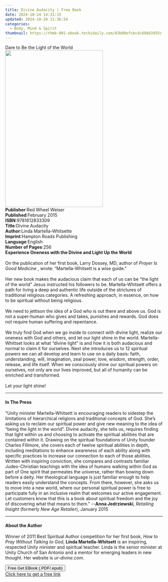 ```yaml
---
title: Divine Audacity | Free Book
date: 2024-10-24 14:31:15
updated: 2024-10-26 11:36:54
categories:
  - Body, Mind & Spirit
thumbnail: https://thmb-001-ebook.techidaily.com/83b00efcbcdc69b63455cf26feeb856164945c1042501f231dd8725d4829d9d5.jpg
---
```

<main id="book-container">
  <div class="flex flex-col">
    <div class="book-brief flex-1 py-6 px-4 sm:p-6 md:py-10 md:px-8">
      <!-- brief-->
      <div class="book-brief-main">Dare to Be the Light of the World</div>
    </div>
    <div
      class="book-meta-info flex-1 grid gap-4 col-start-1 col-end-3 row-start-1 sm:mb-6 sm:grid-cols-4 lg:gap-6 lg:col-start-2 lg:row-end-6 lg:row-span-6 lg:mb-0"
    >
      <div
        class="book-meta-info-left place-content-center mt-4 p-4 text-sm leading-6 col-start-2 col-span-2 dark:text-slate-400"
      >
        <img
          class="w-full h-500 object-cover rounded-lg sm:h-255 sm:col-span-2 lg:col-span-full"
          src="https://img-001-ebook.techidaily.com/b7af1976ce61d2aa04e75286d9a7a7347f3d8e0cee12137cd26e1ffbbc3d4871.jpg"
          alt=""
          width="312"
          height="500"
        />
      </div>
      <div
        class="book-meta-info-right mt-2 col-start-1 row-start-2 col-span-3 self-center"
      >
        <!-- meta data  -->
        <div class="flex flex-col px-4 md:px-8">
          <div class="flex-1">
            <strong>Publisher</strong>:<span class="px-2"
              >Red Wheel Weiser</span
            >
          </div>
          <div class="flex-1">
            <strong>Published</strong>:<span class="px-2">February 2015</span>
          </div>
          <div class="flex-1">
            <strong>ISBN</strong>:<span class="px-2">9781612833309</span>
          </div>
          <div class="flex-1">
            <strong>Title</strong>:<span class="px-2">Divine Audacity</span>
          </div>
          <div class="flex-1">
            <strong>Author</strong>:<span class="px-2"
              >Linda Martella-Whitsette</span
            >
          </div>
          <div class="flex-1">
            <strong>Imprint</strong>:<span class="px-2"
              >Hampton Roads Publishing</span
            >
          </div>
          <div class="flex-1">
            <strong>Language</strong>:<span class="px-2">English</span>
          </div>
          <div class="flex-1">
            <strong>Number of Pages</strong>:<span class="px-2">256</span>
          </div>
        </div>
      </div>
    </div>
    <div class="book-description flex-1 py-6 px-4 sm:p-6 md:py-10 md:px-8">
      <div class="book-description-main">
        <div accordion-content="" id="description">
          <b>Experience Oneness with the Divine and Light Up the World</b><br />
          &nbsp;<br />
          On the publication of her first book, Larry Dossey, MD, author
          of&nbsp;<i>Prayer Is Good Medicine&nbsp;</i>, wrote:
          “Martella-Whitsett is a wise guide."<br /><br />
          Her new book makes the audacious claim that each of us can be “the
          light of the world” Jesus instructed his followers to be.
          Martella-Whitsett offers a path for living a deep and authentic life
          outside of the strictures of traditional religious categories. A
          refreshing approach, in essence, on how to be spiritual without being
          religious.<br />
          &nbsp;<br />
          We need to jettison the idea of a God who is out there and above us.
          God is not a super-human who gives and takes, punishes and rewards.
          God does not require human suffering and repentance.<br />
          &nbsp;<br />
          We truly find God when we go inside to connect with divine light,
          realize our oneness with God and others, and let our light shine in
          the world. Martella-Whittset looks at what “divine light” is and how
          it is both audacious and normal to claim it for ourselves. Next she
          introduces us to 12 spiritual powers we can all develop and learn to
          use on a daily basis: faith, understanding, will, imagination, zeal
          power, love, wisdom, strength, order, release, and life itself. When
          we consciously shine our spiritual powers on ourselves, not only are
          our lives improved, but all of humanity can be enriched and
          transformed.<br /><br />
          Let your light shine!
        </div>
        <div class="accordion-fader"></div>
      </div>
    </div>
    <div class="book-excerpts flex-1 py-6 px-4 sm:p-6 md:py-10 md:px-8">
      <!-- excerpts-->
      <div class="book-excerpts-main">
        <hr />
        <h4 class="placeholder placeholder-heading">
          <span>In The Press</span>
        </h4>
        <p>
          "Unity minister Martella-Whitsett is encouraging readers to sidestep
          the limitations of hierarchical religions and traditional concepts of
          God. She’s asking us to reclaim our spiritual power and give new
          meaning to the idea of “being the light in the world”. Divine
          audacity, she tells us, requires finding that light within us and
          choosing to activate the spiritual abilities that are contained within
          it. Drawing on the spiritual foundations of Unity founder Charles
          Fillmore, she covers each of twelve spiritual abilities in depth,
          including meditations to enhance awareness of each ability along with
          specific practices to increase our connection to each of those
          abilities. Written with inspiring conviction, she compares and
          contrasts familiar Judeo-Christian teachings with the idea of humans
          walking within God as part of One spirit that permeates the universe,
          rather than bowing down before a deity. Her theological language is
          just familiar enough to help readers easily understand the concepts.
          From there, however, she asks us to move into a new world, where our
          personal spiritual power is free to participate fully in an inclusive
          realm that welcomes our active engagement. Let customers know that
          this is a book about spiritual freedom and the joy of discovering what
          that means to them." --<b>Anna Jedrziewski</b>,
          <i>Retailing Insight</i>&nbsp;(formerly <i>New Age Retailer</i>),
          January 2015
        </p>
      </div>
    </div>
    <div class="book-about-author flex-1 py-6 px-4 sm:p-6 md:py-10 md:px-8">
      <!-- about author-->
      <div class="book-main-author-main">
        <hr />
        <h4 class="placeholder placeholder-heading">
          <span>About the Author</span>
        </h4>
        <p>
          Winner of 2011 Best Spiritual Author competition for her first book,<i
            >&nbsp;How to Pray Without Talking to God</i
          >,&nbsp;<b>Linda Martella-Whitsett</b>&nbsp;is an inspiring, respected
          Unity minister and spiritual teacher. Linda is the senior minister at
          Unity Church of San Antonio and a mentor for emerging leaders in new
          thought. Her website is&nbsp;<i>ur-divine.com</i>.
        </p>
      </div>
    </div>
    <div class="book-free-get flex-1 py-6 px-4 sm:p-6 md:py-10 md:px-8">
      <button
        id="btn-free-get"
        class="bg-blue-500 hover:bg-blue-700 text-white font-bold py-2 px-4 rounded"
      >
        Free Get EBook (.PDF/.epub)
      </button>
      <div id="countdown-display" class="px-2 text-lg mt-2"></div>
      <a
        id="free-link"
        class="hidden bg-blue-500 hover:bg-blue-700 text-white font-bold py-2 px-4 rounded"
        href="https://www.ebooks.com/en-us/book/1888010/divine-audacity/linda-martella-whitsette/"
        target="_blank"
        >Click here to get a free link</a
      >
    </div>
    <script>
      let countdownTime = 0;
      let countdownInterval = null;
      document
        .getElementById('btn-free-get')
        .addEventListener('click', startCountdown);
      function startCountdown() {
        countdownTime = new Date().getTime() + 60000 * 3;
        countdownInterval = setInterval(updateCountdown, 1000);
        document.getElementById('btn-free-get').disabled = true;
        document
          .getElementById('btn-free-get')
          .classList.add('bg-gray-500', 'cursor-not-allowed');
      }
      function updateCountdown() {
        let currentTime = new Date().getTime();
        let timeLeft = countdownTime - currentTime;
        let secondsLeft = Math.floor(timeLeft / 1000);
        document.getElementById('countdown-display').innerHTML =
          `Remaining time: ${secondsLeft} seconds.`;
        if (secondsLeft <= 0) {
          clearInterval(countdownInterval);
          document.getElementById('btn-free-get').classList.add('hidden');
          document.getElementById('free-link').classList.remove('hidden');
          document.getElementById('countdown-display').innerHTML = '';
        }
      }
    </script>
  </div>
</main>
